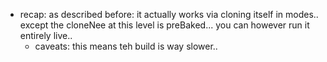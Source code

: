 - recap: as described before: it actually works via cloning itself in modes.. except the cloneNee at this level is preBaked... you can however run it entirely live.. 
  - caveats: this means teh build is way slower.. 
